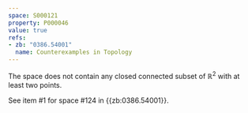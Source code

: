 ```yaml
---
space: S000121
property: P000046
value: true
refs:
- zb: "0386.54001"
  name: Counterexamples in Topology
---
```


The space does not contain any closed connected subset of $\mathbb R^2$ with at least two points.

See item #1 for space #124 in {{zb:0386.54001}}.
